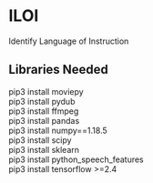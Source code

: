 # ILOI
Identify Language of Instruction

## Libraries Needed
pip3 install moviepy\
pip3 install pydub\
pip3 install ffmpeg\
pip3 install pandas\
pip3 install numpy==1.18.5\
pip3 install scipy\
pip3 install sklearn\
pip3 install python_speech_features\
pip3 install tensorflow >=2.4
